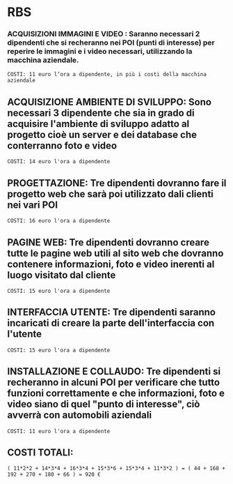 # RBS

### ACQUISIZIONI IMMAGINI E VIDEO : Saranno necessari 2 dipendenti che si recheranno nei POI (punti di interesse) per reperire le immagini e i video necessari, utilizzando la         macchina aziendale.
    COSTI: 11 euro l’ora a dipendente, in più i costi della macchina aziendale

## ACQUISIZIONE AMBIENTE DI SVILUPPO: Sono necessari 3 dipendente che sia in grado di acquisire l'ambiente di sviluppo adatto al progetto cioè un server e dei database che           conterranno foto e video
    COSTI: 14 euro l'ora a dipendente
    
## PROGETTAZIONE: Tre dipendenti dovranno fare il progetto web che sarà poi utilizzato dali clienti nei vari POI
    COSTI: 16 euro l'ora a dipendente
    
## PAGINE WEB: Tre dipendenti dovranno creare tutte le pagine web utili al sito web che dovranno contenere informazioni, foto e video inerenti al luogo visitato dal cliente
    COSTI: 15 euro l'ora a dipendente

## INTERFACCIA UTENTE: Tre dipendenti saranno incaricati di creare la parte dell'interfaccia con l'utente 
    COSTI: 15 euro l'ora a dipendente
    
## INSTALLAZIONE E COLLAUDO: Tre dipendenti si recheranno in alcuni POI per verificare che tutto funzioni correttamente e che informazioni, foto e video siano di quel "punto di       interesse", ciò avverrà con automobili aziendali
    COSTI: 11 euro l'ora a dipendente
    
## COSTI TOTALI:
    ( 11*2*2 + 14*3*4 + 16*3*4 + 15*3*6 + 15*3*4 + 11*3*2 ) = ( 44 + 168 + 192 + 270 + 180 + 66 ) = 920 €






